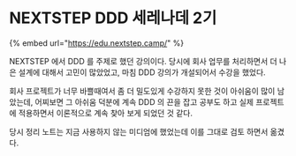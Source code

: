 # NEXTSTEP DDD 세레나데 2기

{% embed url="https://edu.nextstep.camp/" %}

NEXTSTEP 에서 DDD 를 주제로 했던 강의이다. 당시에 회사 업무를 처리하면서 더 나은 설계에 대해서 고민이 많았었고, 마침 DDD 강의가 개설되어서 수강을 했었다.

회사 프로젝트가 너무 바쁠때여서 좀 더 밀도있게 수강하지 못한 것이 아쉬움이 많이 남았는데, 어찌보면 그 아쉬움 덕분에 계속 DDD 의 끈을 잡고 공부도 하고 실제 프로젝트에 적용하면서 이론적으로 계속 찾아 보게 되었던 것 같다.

당시 정리 노트는 지금 사용하지 않는 미디엄에 했었는데 이를 그대로 검토 하면서 옮겼다.
